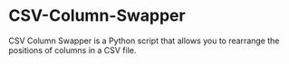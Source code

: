 # CSV-Column-Swapper
 CSV Column Swapper is a Python script that allows you to rearrange the positions of columns in a CSV file.
